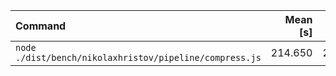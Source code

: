 | Command | Mean [s] | Min [s] | Max [s] | Relative |
|:---|---:|---:|---:|---:|
| `node ./dist/bench/nikolaxhristov/pipeline/compress.js` | 214.650 | 214.650 | 214.650 | 1.00 |
